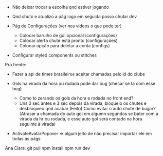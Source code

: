 - Não deixar trocar a escolha qnd estiver jogando

- Qnd chuto e atualizo a pág logo em seguida posso chutar dnv

- Pág de Configurações (ver nos vídeos o que pode ter)
  - Colocar barulho de gol opcional (configurações)
  - Colocar alerta chute está pronto (configurações)
  - Colocar opção para deletar a conta (configs)

- Configurar styled components ou stitches

Pra frente:
  - Fazer a api de times brasileiros aceitar chamadas pelo id do clube

  - Gols na virada da hora ou rodada pode dar bug (checar se ta com esse bug)
    - Como to zerando os gols da hora e rodada no front end?
    - Uns 3 sec antes e 3 sec depois da virada, bloqueio os chutes e desbloquieo qnd acabar (Feito)
    Como evitar o auto chute de bugar? (Atrasar a chamada do auto gol em algumn segundos se bater com a virada da hr ou rodada, e esse auto gol será contado na hora seguinte à virada)

  - ActivateAvatarPopover => algum jeito de não precisar importar ele em todas as págs

  Ana Clara:
  git pull
  npm install
  npm run dev